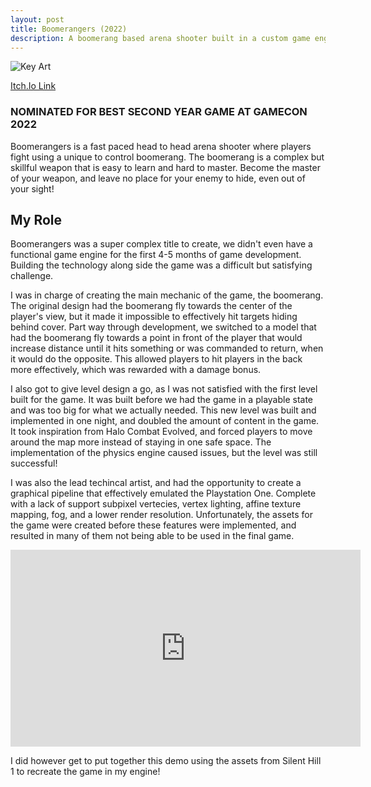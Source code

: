 ```yaml
---
layout: post
title: Boomerangers (2022)
description: A boomerang based arena shooter built in a custom game engine with C++ and OpenGL
---
```

![Key Art](https://img.itch.zone/aW1hZ2UvMTQ1OTY3OC84NTg3MzIyLnBuZw==/original/pXkMxy.png "Boomerangers")

[Itch.Io Link](https://kanomisu.itch.io/boomerangers)

### NOMINATED FOR BEST SECOND YEAR GAME AT GAMECON 2022 ###

Boomerangers is a fast paced head to head arena shooter where players fight using a unique to control boomerang. The boomerang is a complex but skillful weapon that is easy to learn and hard to master. Become the master of your weapon, and leave no place for your enemy to hide, even out of your sight!

My Role
------------
Boomerangers was a super complex title to create, we didn't even have a functional game engine for the first 4-5 months of game development. Building the technology along side the game was a difficult but satisfying challenge.

I was in charge of creating the main mechanic of the game, the boomerang. The original design had the boomerang fly towards the center of the player's view, but it made it impossible to effectively hit targets hiding behind cover. Part way through development, we switched to a model that had the boomerang fly towards a point in front of the player that would increase distance until it hits something or was commanded to return, when it would do the opposite. This allowed players to hit players in the back more effectively, which was rewarded with a damage bonus.

I also got to give level design a go, as I was not satisfied with the first level built for the game. It was built before we had the game in a playable state and was too big for what we actually needed. This new level was built and implemented in one night, and doubled the amount of content in the game. It took inspiration from Halo Combat Evolved, and forced players to move around the map more instead of staying in one safe space. The implementation of the physics engine caused issues, but the level was still successful!

I was also the lead techincal artist, and had the opportunity to create a graphical pipeline that effectively emulated the Playstation One. Complete with a lack of support subpixel vertecies, vertex lighting, affine texture mapping, fog, and a lower render resolution. Unfortunately, the assets for the game were created before these features were implemented, and resulted in many of them not being able to be used in the final game.

<iframe width="560" height="315" src="https://www.youtube-nocookie.com/embed/TOdEnRGOEmE?controls=0" title="YouTube video player" frameborder="0" allow="accelerometer; autoplay; clipboard-write; encrypted-media; gyroscope; picture-in-picture; web-share" allowfullscreen></iframe>

I did however get to put together this demo using the assets from Silent Hill 1 to recreate the game in my engine!
